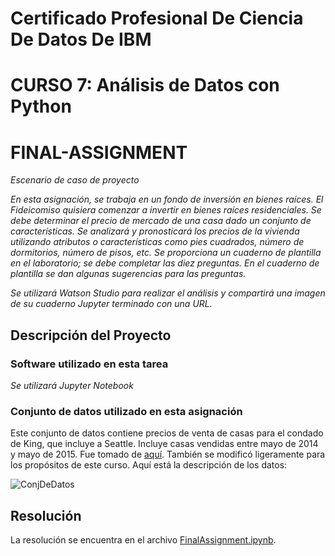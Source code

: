# Certificado Profesional De Ciencia De Datos De IBM
# CURSO 7: Análisis de Datos con Python
# FINAL-ASSIGNMENT

_Escenario de caso de proyecto_

_En esta asignación, se trabaja en un fondo de inversión en bienes raíces. El Fideicomiso quisiera comenzar a invertir en bienes raíces residenciales. Se debe determinar el precio de mercado de una casa dado un conjunto de características. Se analizará y pronosticará los precios de la vivienda utilizando atributos o características como pies cuadrados, número de dormitorios, número de pisos, etc. Se proporciona un cuaderno de plantilla en el laboratorio; se debe completar las diez preguntas. En el cuaderno de plantilla se dan algunas sugerencias para las preguntas._

_Se utilizará Watson Studio para realizar el análisis y compartirá una imagen de su cuaderno Jupyter terminado con una URL._

## Descripción del Proyecto

### Software utilizado en esta tarea
_Se utilizará Jupyter Notebook_

### Conjunto de datos utilizado en esta asignación
Este conjunto de datos contiene precios de venta de casas para el condado de King, que incluye a Seattle. Incluye casas vendidas entre mayo de 2014 y mayo de 2015. Fue tomado de [aquí](https://www.kaggle.com/harlfoxem/housesalesprediction?utm_medium=Exinfluencer&utm_source=Exinfluencer&utm_content=000026UJ&utm_term=10006555&utm_id=NA-SkillsNetwork-wwwcourseraorg-SkillsNetworkCoursesIBMDeveloperSkillsNetworkDA0101ENSkillsNetwork20235326-2021-01-01). También se modificó ligeramente para los propósitos de este curso. Aquí está la descripción de los datos:

![ConjDeDatos](https://user-images.githubusercontent.com/70242784/151978375-4e1bff28-c54f-44db-8a4e-043474ad3f5e.PNG)

## Resolución

La resolución se encuentra en el archivo [FinalAssignment.ipynb](https://github.com/GabrielaKolarik/CertificadoProfesionalDeCienciaDeDatosDeIBM_CURSO-7-FINAL-ASSIGNMENT/blob/main/FinalAssignment.ipynb).
